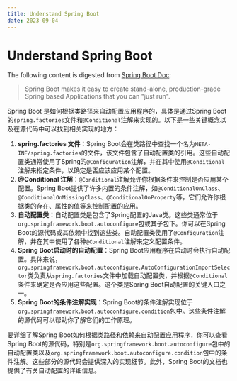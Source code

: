 ```yaml
---
title: Understand Spring Boot
date: 2023-09-04
---
```


# Understand Spring Boot

The following content is digested from [Spring Boot Doc](https://spring.io/projects/spring-boot):

> Spring Boot makes it easy to create stand-alone, production-grade Spring based Applications that you can "just run".

Spring Boot 是如何根据类路径来自动配置应用程序的，具体是通过Spring Boot的`spring.factories`文件和`@Conditional`注解来实现的。以下是一些关键概念以及在源代码中可以找到相关实现的地方：

1. **spring.factories 文件**：Spring Boot会在类路径中查找一个名为`META-INF/spring.factories`的文件，该文件包含了自动配置类的引用。这些自动配置类通常使用了Spring的`@Configuration`注解，并在其中使用`@Conditional`注解来指定条件，以确定是否应该应用某个配置。
2. **@Conditional 注解**：`@Conditional`注解允许你根据条件来控制是否应用某个配置。Spring Boot提供了许多内置的条件注解，如`@ConditionalOnClass`、`@ConditionalOnMissingClass`、`@ConditionalOnProperty`等，它们允许你根据类的存在、属性的值等来控制配置的应用。
3. **自动配置类**：自动配置类是包含了Spring配置的Java类。这些类通常位于`org.springframework.boot.autoconfigure`包或其子包下。你可以在Spring Boot的源代码或其依赖中找到这些类。自动配置类使用了`@Configuration`注解，并在其中使用了各种`@Conditional`注解来定义配置条件。
4. **Spring Boot启动时的自动配置**：Spring Boot应用程序在启动时会执行自动配置。具体来说，`org.springframework.boot.autoconfigure.AutoConfigurationImportSelector`类负责从`spring.factories`文件中加载自动配置类，并根据`@Conditional`条件来确定是否应用这些配置。这个类是Spring Boot自动配置的关键入口之一。
5. **Spring Boot的条件注解实现**：Spring Boot的条件注解实现位于`org.springframework.boot.autoconfigure.condition`包中。这些条件注解的源代码可以帮助你了解它们的工作原理。

要详细了解Spring Boot如何根据类路径和依赖来自动配置应用程序，你可以查看Spring Boot的源代码，特别是`org.springframework.boot.autoconfigure`包中的自动配置类以及`org.springframework.boot.autoconfigure.condition`包中的条件注解。这些部分的源代码会提供深入的实现细节。此外，Spring Boot的文档也提供了有关自动配置的详细信息。